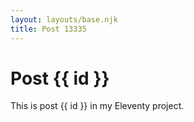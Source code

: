 ```yaml
---
layout: layouts/base.njk
title: Post 13335
---
```


# Post {{ id }}

This is post {{ id }} in my Eleventy project.
